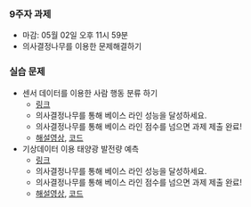 
### 9주자 과제
- 마감: 05월 02일 오후 11시 59분
- 의사결정나무를 이용한 문제해결하기

### 실습 문제
- 센서 데이터를 이용한 사람 행동 분류 하기 
  - [링크](https://www.kaggle.com/t/505f614a39a24ccaa953ed92635201bd)
  - 의사결정나무를 통해 베이스 라인 성능을 달성하세요.
  - 의사결정나무를 통해 베이스 라인 점수를 넘으면 과제 제출 완료!
  - [해설영상](https://youtu.be/VqBqbwClDsI), [코드](https://www.kaggle.com/c/2021-ml-p10/code)
- 기상데이터 이용 태양광 발전량 예측
  - [링크](https://www.kaggle.com/t/a038e9f4937947339e5eee500ef04384)
  - 의사결정나무를 통해 베이스 라인 성능을 달성하세요.
  - 의사결정나무를 통해 베이스 라인 점수를 넘으면 과제 제출 완료!
  - [해설영상](https://youtu.be/9pt7HJxy4Jc), [코드](https://www.kaggle.com/c/2021-ml-p1/code)


